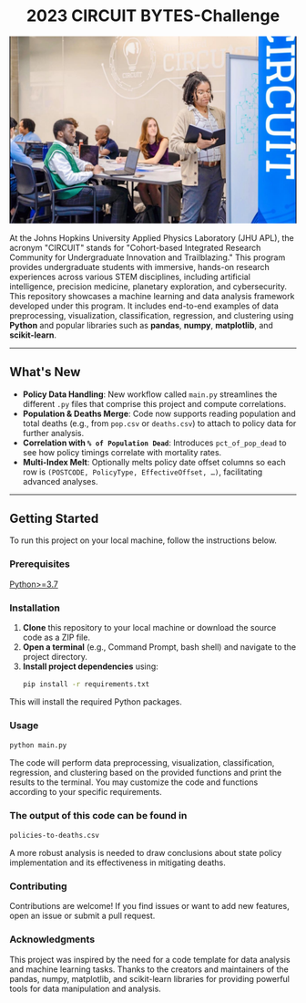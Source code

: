<h1 style="text-align: center; justify-content: center;">         2023 CIRCUIT BYTES-Challenge    </h1>

<img src="circuit.jpg">

   ​At the Johns Hopkins University Applied Physics Laboratory (JHU APL), the acronym "CIRCUIT" stands for "Cohort-based Integrated Research Community for Undergraduate Innovation and Trailblazing." This program provides undergraduate students with immersive, hands-on research experiences across various STEM disciplines, including artificial intelligence, precision medicine, planetary exploration, and cybersecurity. 
This repository showcases a machine learning and data analysis framework developed under this program. It includes end-to-end examples of data preprocessing, visualization, classification, regression, and clustering using **Python** and popular libraries such as **pandas**, **numpy**, **matplotlib**, and **scikit-learn**.


---

## What's New

- **Policy Data Handling**: New workflow called `main.py` streamlines the different `.py` files that comprise this project and compute correlations.
- **Population & Deaths Merge**: Code now supports reading population and total deaths (e.g., from `pop.csv` or `deaths.csv`) to attach to policy data for further analysis.
- **Correlation with `% of Population Dead`**: Introduces `pct_of_pop_dead` to see how policy timings correlate with mortality rates.
- **Multi-Index Melt**: Optionally melts policy date offset columns so each row is `(POSTCODE, PolicyType, EffectiveOffset, …)`, facilitating advanced analyses.

---

## Getting Started

To run this project on your local machine, follow the instructions below.

### Prerequisites
<a href="https://www.python.org/downloads/" target="_blank">Python>=3.7</a> 

### Installation

1. **Clone** this repository to your local machine or download the source code as a ZIP file.
2. **Open a terminal** (e.g., Command Prompt, bash shell) and navigate to the project directory.
3. **Install project dependencies** using:
   ```bash
   pip install -r requirements.txt
   ```
This will install the required Python packages.


### Usage
  ```bash
python main.py
```

The code will perform data preprocessing, visualization, classification, regression, and clustering based on the provided functions and print the results to the terminal. You may customize the code and functions according to your specific requirements.

### The output of this code can be found in 
```bash
policies-to-deaths.csv
```
A more robust analysis is needed to draw conclusions about state policy implementation and its effectiveness in mitigating deaths.

### Contributing
Contributions are welcome! If you find issues or want to add new features, open an issue or submit a pull request.

### Acknowledgments
This project was inspired by the need for a code template for data analysis and machine learning tasks.
Thanks to the creators and maintainers of the pandas, numpy, matplotlib, and scikit-learn libraries for providing powerful tools for data manipulation and analysis.
